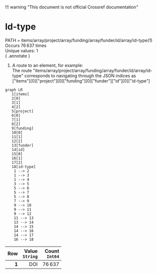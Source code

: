 !!! warning "This document is not official Crossref documentation"
# Id-type
PATH = items/array/project/array/funding/array/funder/id/array/id-type(1)  
Occurs 76 637 times  
Unique values: 1  
{ .annotate }

1. A route to an element, for example:  
   The route "items/array/project/array/funding/array/funder/id/array/id-type" corresponds to navigating through the JSON indices as  
   ["items"][0]["project"][0]["funding"][0]["funder"]["id"][0]["id-type"]  

```mermaid
graph LR
   1[items]
   2[0]
   3[1]
   4[2]
   5[project]
   6[0]
   7[1]
   8[2]
   9[funding]
   10[0]
   11[1]
   12[2]
   13[funder]
   14[id]
   15[0]
   16[1]
   17[2]
   18[id-type]
    1 --> 2
    1 --> 3
    1 --> 4
    3 --> 5
    5 --> 6
    5 --> 7
    5 --> 8
    7 --> 9
    9 --> 10
    9 --> 11
    9 --> 12
    11 --> 13
    13 --> 14
    14 --> 15
    14 --> 16
    14 --> 17
    16 --> 18
```

| **Row** | **Value**<br>`String` | **Count**<br>`Int64` |
|--------:|----------------------:|---------------------:|
| **1**   | DOI                   | 76 637               |

